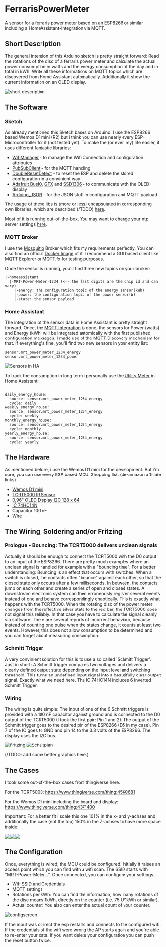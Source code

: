 # FerrarisPowerMeter
A sensor for a ferraris power meter based on an ESP8266 or similar including a HomeAssistant-Integration via MQTT.

## Short Description
The general intention of this Arduino sketch is pretty straight forward: Read the rotations of the disc of a ferraris power meter and calculate the actual power consumption in watts and the energy consumption of the day and in total in kWh. Write all these informations on MQTT topics which are discovered from Home Assistant automatically. Additionally it show the current information on an OLED display.

![short description](https://github.com/mrebbert/FerrarisPowerMeter/blob/master/images/short_description.png?raw=true)

## The Software

### Sketch
As already mentioned this Sketch bases on Arduino. I use the ESP8266 based Wemos D1 mini (R2) but i think you can use nearly every ESP-Microcontroller for it (not tested yet).
To make the (or even my) life easier, it uses different fantastic libraries:
* [WifiManager](https://github.com/tzapu/WiFiManager) - to manage the Wifi Connection and configuration attributes
* [PubSubClient](https://github.com/knolleary/pubsubclient) - for the MQTT handling
* [DoubleResetDetect](https://github.com/jenscski/DoubleResetDetect) - to reset the ESP and delete the stored configuration in a convinient way
* [Adafruit BusIO](https://github.com/adafruit/Adafruit_BusIO), [GFX](https://github.com/adafruit/Adafruit-GFX-Library) and [SSD1306](https://github.com/adafruit/Adafruit_SSD1306) - to communicate with the OLED display
* [Arduino_JSON](https://github.com/arduino-libraries/Arduino_JSON) - for the JSON stuff in configuration and MQTT payload

The usage of these libs is (more or less) encapsulated in corresponding own libraries, which are described (/TODO) [here](lib/README.md).

Most of it is running out-of-the-box. You may want to change your ntp server settings [here](https://github.com/mrebbert/FerrarisPowerMeter/blob/c33aa84eea5acad4d4f4d60f85a32ed460087d44/lib/NTPTime/NTPTime.h#L8).

### MQTT Broker
I use the [Mosquitto](https://mosquitto.org/) Broker which fits my requirements perfectly. You can also find an official [Docker Image](https://hub.docker.com/_/eclipse-mosquitto) of it.
I recommend a GUI based client like MQTT Explorer or MQTT.fx for testing purposes.

Once the sensor is running, you'll find three new topics on your broker:
```
|-homeassistant
  |-MRT-Power-Meter-1234 (<-- the last digits are the chip id and can vary)
    |-energy: the configuration topic of the energy sensor(kWh)
    |-power: the configuration topic of the power sensor(W)
    |-state: the sensor payload
```
### Home Assistant
The integration of the sensor data in Home Assistant is pretty straight forward. Once, the [MQTT Integration](https://www.home-assistant.io/integrations/mqtt/) is done, the sensors for Power (watts) and Energy (kWh) will be integrated automically with the first published configuration messages. I made use of the [MQTT Discovery](https://www.home-assistant.io/docs/mqtt/discovery/) mechanism for that.
If everything's fine, you'll find two new sensors in your entity list:
```
sensor.mrt_power_meter_1234_energy
sensor.mrt_power_meter_1234_power
```
![Sensors in HA](images/ha_sensors.png)

To track the consumption in long term i personally use the [Utility Meter](https://www.home-assistant.io/integrations/utility_meter/) in Home Assistant:
```

daily_energy_house:
  source: sensor.mrt_power_meter_1234_energy
  cycle: daily
weekly_energy_house:
  source: sensor.mrt_power_meter_1234_energy
  cycle: weekly
monthly_energy_house:
  source: sensor.mrt_power_meter_1234_energy
  cycle: monthly
yearly_energy_house:
  source: sensor.mrt_power_meter_1234_energy
  cycle: yearly
```
## The Hardware
As mentioned before, i use the Wemos D1 mini for the development. But i'm sure, you can use every ESP based MCU.
Shopping list: (de-amazon affiliate links)
* [Wemos D1 mini](https://amzn.to/3byhRtT)
* [TCRT5000 IR Sensor](https://amzn.to/3rDFhUo)
* [0,96" OLED Display I2C 128 x 64](https://amzn.to/2PUW1sj)
* [IC 74HC14N](https://amzn.to/3vcr033)
* Capacitor 100 nF
* Wire

## The Wiring, Soldering and/or Fritzing

### Prologue - Bouncing: The TCRT5000 delivers unclean signals
Actually it should be enough to connect the TCRT5000 with the D0 output to an input of the ESP8266. There are pretty much examples where an unclean signal is handled for example with a "bouncing time".
For a better understanding: Bouncing is an effect that occurs with switches. When a switch is closed, the contacts often "bounce" against each other, so that the closed state only occurs after a few milliseconds. In between, the contacts jump on each other and create a series of open and closed states. A downstream electronic system can then erroneously register several events instead of one and behave correspondingly chaotically.
This is exactly what happens with the TCRT5000. When the rotating disc of the power meter changes from the reflective silver state to the red bar, the TCRT5000 does not signal this reliably. In that case you have to calculate the signal cleanly via software. There are several reports of incorrect behaviour, because instead of counting one pulse when the states change, it counts at least two events. However, this does not allow consumption to be determined and you can forget about measuring consumption.
### Schmitt Trigger
A very convinient solution for this is to use a so called 'Schmitt Trigger'. Just in short: A Schmitt trigger compares two voltages and delivers a clearly defined output state depending on the input level and switching threshold. This turns an undefined input signal into a beautifully clear output signal. Exactly what we need here. The IC 74HC14N includes 6 inverted Schmitt Trigger.

### Wiring
The wiring is quite simple: The input of one of the 6 Schmitt triggers is provided with a 100 nF capacitor against ground and is connected to the D0 output of the TCRT5000 (I took the first pair: Pin 1 and 2). The output of the Schmitt trigger goes to the desired pin of the ESP8266 (D5 in my case). Pin 7 of the IC goes to GND and pin 14 to the 3.3 volts of the ESP8266. The display uses the I2C bus.

![Fritzing](images/Ferrarissensor_Steckplatine.png)
![Schaltplan](images/Ferrariscounter_Schaltplan.png)

(/TODO: add some better graphics here.)

## The Cases
I took some out-of-the-box cases from thingiverse here.

For the TCRT5000: https://www.thingiverse.com/thing:4560681

For the Wemos D1 mini including the board and display: https://www.thingiverse.com/thing:4371400

Important: For a better fit i scale this one 101% in the x- and y-achses and additionally the case (not the top) 150% in the Z-achses to have more space inside.

![](images/complete.png)![](images/irsensor.png)![](images/head_unit.jpeg)

## The Configuration
Once, everything is wired, the MCU could be configured. Initially it raises an access point which you can find with a wifi scan. The SSID starts with "MRT-Power-Meter...". Once connected, you can configure your settings.
* Wifi SSID and Credentials
* MQTT settings
* Rotations per kWh: You can find the information, how many rotations of the disc means 1kWh, directly on the counter (i.e. 75 U/1kWh or similar). 
* Actual counter: You also can enter the actual count of your counter.

![configscreen](images/configuration.png)


If the input was correct the esp restarts and connects to the configured wifi. If the credentials of the wifi were wrong the AP starts again and you're able to re-enter your data. 
If you want delete your configuration you can push the reset button twice.